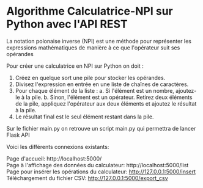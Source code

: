 # Algorithme Calculatrice-NPI sur Python avec l'API REST 

La notation polonaise inverse (NPI) est une méthode pour représenter les expressions mathématiques 
de manière à ce que l'opérateur suit ses opérandes

Pour créer une calculatrice en NPI sur Python on doit :

1) Créez en quelque sort une pile pour stocker les opérandes.
2) Divisez l'expression en entrée en une liste de chaînes de caractères.
3) Pour chaque élément de la liste :
    a. Si l'élément est un nombre, ajoutez-le à la pile.
    b. Sinon, l'élément est un opérateur. Retirez deux éléments de la pile, appliquez l'opérateur aux deux éléments et ajoutez le résultat à la pile.
4) Le résultat final est le seul élément restant dans la pile.


Sur le fichier main.py on retrouve un script main.py qui permettra de lancer Flask API 

Voici les différents connexions existants: 

Page d'accueil: http://localhost:5000/ <br> 
Page à l'affichage des données du calculateur: http://localhost:5000/list  <br>
Page pour insérer les opérations du calculateur: http://127.0.0.1:5000/insert <br>
Téléchargement du fichier CSV: http://127.0.0.1:5000/export_csv <br>

